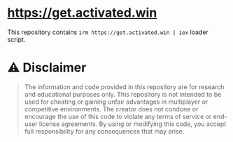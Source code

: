 https://get.activated.win
=================

This repository contains `irm https://get.activated.win | iex` loader script.
# ⚠️ Disclaimer
> The information and code provided in this repository are for research and educational purposes only.
> This repository is not intended to be used for cheating or gaining unfair advantages in multiplayer or competitive environments.
> The creator does not condone or encourage the use of this code to violate any terms of service or end-user license agreements.
> By using or modifying this code, you accept full responsibility for any consequences that may arise.
